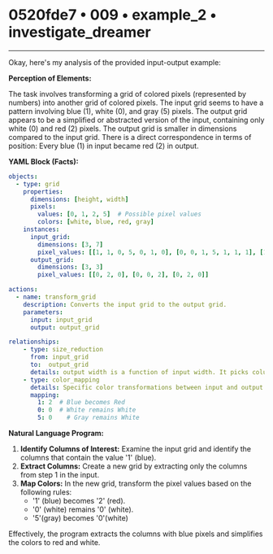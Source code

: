 # 0520fde7 • 009 • example_2 • investigate_dreamer

---
Okay, here's my analysis of the provided input-output example:

**Perception of Elements:**

The task involves transforming a grid of colored pixels (represented by numbers) into another grid of colored pixels. The input grid seems to have a pattern involving blue (1), white (0), and gray (5) pixels. The output grid appears to be a simplified or abstracted version of the input, containing only white (0) and red (2) pixels. The output grid is smaller in dimensions compared to the input grid. There is a direct correspondence in terms of position: Every blue (1) in input became red (2) in output.

**YAML Block (Facts):**



```yaml
objects:
  - type: grid
    properties:
      dimensions: [height, width]
      pixels:
        values: [0, 1, 2, 5]  # Possible pixel values
        colors: [white, blue, red, gray]
    instances:
      input_grid:
        dimensions: [3, 7]
        pixel_values: [[1, 1, 0, 5, 0, 1, 0], [0, 0, 1, 5, 1, 1, 1], [1, 1, 0, 5, 0, 1, 0]]
      output_grid:
        dimensions: [3, 3]
        pixel_values: [[0, 2, 0], [0, 0, 2], [0, 2, 0]]

actions:
  - name: transform_grid
    description: Converts the input grid to the output grid.
    parameters:
      input: input_grid
      output: output_grid

relationships:
    - type: size_reduction
      from: input_grid
      to:  output_grid
      details: output width is a function of input width. It picks columns from input where blue(1) exists.
    - type: color_mapping
      details: Specific color transformations between input and output.
      mapping:
        1: 2  # Blue becomes Red
        0: 0  # White remains White
        5: 0    # Gray remains White
```



**Natural Language Program:**

1.  **Identify Columns of Interest:** Examine the input grid and identify the columns that contain the value '1' (blue).
2.  **Extract Columns:** Create a new grid by extracting only the columns from step 1 in the input.
3.  **Map Colors:** In the new grid, transform the pixel values based on the following rules:
    *   '1' (blue) becomes '2' (red).
    *   '0' (white) remains '0' (white).
    *    '5'(gray) becomes '0'(white)

Effectively, the program extracts the columns with blue pixels and simplifies the colors to red and white.

